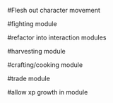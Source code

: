 #Flesh out character movement

#fighting module

#refactor into interaction modules

#harvesting module

#crafting/cooking module

#trade module

#allow xp growth in module

